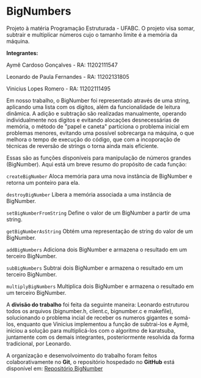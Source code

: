 # BigNumbers
Projeto à matéria Programação Estruturada - UFABC. O projeto visa somar, subtrair e multiplicar números cujo o tamanho limite é a memória da máquina.

**Integrantes:**

Aymê Cardoso Gonçalves - RA: 11202111547

Leonardo de Paula Fernandes - RA: 11202131805

Vinicius Lopes Romero - RA: 11202111495

  
Em nosso trabalho, o BigNumber foi representado através de uma string, aplicando uma lista com os dígitos, além da funcionalidade de leitura dinâmica.
A adição e subtração são realizadas manualmente, operando individualmente nos dígitos e evitando alocações desnecessárias de memória, o método de 
"papel e caneta" particiona o problema inicial em problemas menores, evitando uma possível sobrecarga na máquina, o que melhora o tempo de execução
do código, que com a incoporação de técnicas de reversão de strings o torna ainda mais eficiente.

  
Essas são as funções disponíveis para manipulação de números grandes (BigNumber). Aqui está um breve resumo do propósito de cada função: 

`createBigNumber` Aloca memória para uma nova instância de BigNumber e retorna um ponteiro para ela. 

`destroyBigNumber` Libera a memória associada a uma instância de BigNumber. 

`setBigNumberFromString` Define o valor de um BigNumber a partir de uma string. 

`getBigNumberAsString` Obtém uma representação de string do valor de um BigNumber. 

`addBigNumbers` Adiciona dois BigNumber e armazena o resultado em um terceiro BigNumber.

`subBigNumbers` Subtrai dois BigNumber e armazena o resultado em um terceiro BigNumber. 

`multiplyBigNumbers` Multiplica dois BigNumber e armazena o resultado em um terceiro BigNumber.

  
A **divisão do trabalho** foi feita da seguinte maneira: Leonardo estruturou todos os arquivos (bignumber.h, client.c, bignumber.c e makefile), solucionando
o problema incial de receber os numeros gigantes e somá-los, enquanto que Vinicius implementou a função de subtrai-los e Aymê, iniciou a solução para 
multiplicá-los com o algoritmo de karatsuba, juntamente com os demais integrantes, posteriormente resolvida da forma tradicional, por Leonardo.

A organização e desenvolvoimento do trabalho foram feitos colaborativamente no **Git**, o repositório hospedado no **GitHub** está disponível em: [Repositório BigNumber](https://github.com/leodipaula/BigNumbers)
